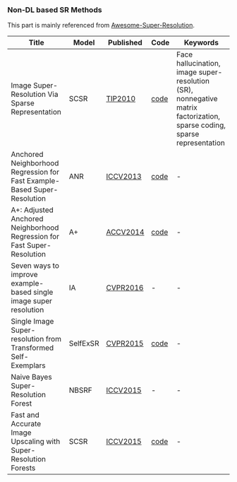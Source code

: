### Non-DL based SR Methods

This part is mainly referenced from [Awesome-Super-Resolution](https://github.com/ChaofWang/Awesome-Super-Resolution).

| Title                  | Model                  | Published                                                    | Code                                                         | Keywords                                                     |   
| ---------------------- | ---------------------- | ------------------------------------------------------------ | ------------------------------------------------------------ | ------------------------------------------------------------ | 
| Image Super-Resolution Via Sparse Representation   |    SCSR     | [TIP2010](https://ieeexplore.ieee.org/stamp/stamp.jsp?tp=&arnumber=5466111)            | [code](http://www.ifp.illinois.edu/~jyang29/)              | Face hallucination, image super-resolution (SR), nonnegative matrix factorization, sparse coding, sparse representation      | 
| Anchored Neighborhood Regression for Fast Example-Based Super-Resolution   |    ANR     | [ICCV2013](https://openaccess.thecvf.com/content_iccv_2013/papers/Timofte_Anchored_Neighborhood_Regression_2013_ICCV_paper.pdf)            | [code](http://www.vision.ee.ethz.ch/~timofter/ICCV2013_ID1774_SUPPLEMENTARY/index.html)              | -      | 
| A+: Adjusted Anchored Neighborhood Regression for Fast Super-Resolution   |    A+     | [ACCV2014](https://ieeexplore.ieee.org/document/5466111/?arnumber=5466111)            | [code](http://www.vision.ee.ethz.ch/~timofter/ACCV2014_ID820_SUPPLEMENTARY/)              | -      | 
| Seven ways to improve example-based single image super resolution   |    IA     | [CVPR2016](https://www.cv-foundation.org/openaccess/content_cvpr_2016/papers/Timofte_Seven_Ways_to_CVPR_2016_paper.pdf)            | -              | -     | 
| Single Image Super-resolution from Transformed Self-Exemplars |    SelfExSR     | [CVPR2015](https://www.cv-foundation.org/openaccess/content_cvpr_2015/papers/Huang_Single_Image_Super-Resolution_2015_CVPR_paper.pdf)            | [code](https://github.com/jbhuang0604/SelfExSR)              | -      | 
| Naive Bayes Super-Resolution Forest   |    NBSRF     | [ICCV2015](https://www.cv-foundation.org/openaccess/content_iccv_2015/papers/Salvador_Naive_Bayes_Super-Resolution_ICCV_2015_paper.pdf)            |    -     | -      | 
| Fast and Accurate Image Upscaling with Super-Resolution Forests  |    SCSR     | [ICCV2015](https://www.cv-foundation.org/openaccess/content_cvpr_2015/papers/Schulter_Fast_and_Accurate_2015_CVPR_paper.pdf)            | [code](https://www.tugraz.at/institute/icg/research/team-bischof/samuel-schulter/)              | -      | 
